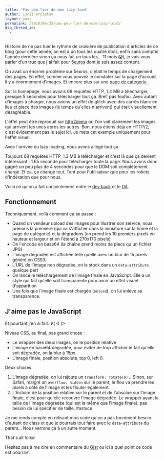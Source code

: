 ```yaml
---
title: 'Pas peu fier de mon lazy-load'
author: Cyril Krylatov
layout: post
permalink: /2016/04/25/pas-peu-fier-de-mon-lazy-load/
dsq_thread_id:
  - 
---
```


Histoire de ne pas tuer le rythme de croisière de publication d'articles de ce blog (pour cette année, on est à un tous les quatre mois, enfin sans compter l'année dernière sinon ça nous fait un tous les… 11 mois 😱), je vais vous parler d'un truc que j'ai fait pour [5euros](https://5euros.com) dont je suis assez content.

<!--more-->

On avait un énorme problème sur 5euros, c'était le temps de chargement des pages.
En effet, comme vous pouvez le constater sur la page d'accueil, il y a énormément d'images. Et encore plus sur une [page de catégorie](https://5euros.com/categorie/graphisme).

Sur la homepage, nous avions 68 requêtes HTTP, 1.4 MB à télécharger, presque 5 secondes pour télécharger tout ça. Bref, pas foufou.
Avec autant d'images à charger, nous avions un effet de glitch avec des carrés blanc en lieu et place des images (le temps qu'elles n'arrivent) qui était visuellement désagréable.

L'effet peut être reproduit sur [http2demo](http://www.http2demo.io/) où l'on voit clairement les images qui arrivent les unes après les autres. Bon, nous étions déjà en HTTP/2, c'est évidemment pas le sujet ici. Je mets cet exemple uniquement pour l'effet visuel.

Avec l'arrivée du lazy loading, nous avons allégé tout ça.

Toujours 68 requêtes HTTP, 1.3 MB à télécharger et c'est là que ça devient intéressant : 1.65 seconde pour télécharger toute la page. Nous avons donc gagné un peu plus de 4 secondes pour que le DOM soit complètement chargé. Et ça, ça change tout. Tant pour l'utilisateur que pour les robots d'indéxation que pour nous.

Voici ce qu'on a fait conjointement entre le [dev back](https://twitter.com/yOye_) et le [DA](https://twitter.com/joffrey).

## Fonctionnement

Techniquement, voilà comment ça se passe :

* Quand un vendeur upload des images pour illustrer son service, nous prenons la première (qui va s'afficher dans la miniature sur la home et la page de catégorie) et la dégradons (on prend les 10 premiers pixels en hauteur et largeur et on l'étend à 270x170 pixels)
* On l'encode en base64 (la chaîne prend moins de place qu'un fichier JPG)
* L'image dégradée est affichée telle quelle avec un blur de 15 pixels généré en CSS3.
* L'URL de l'image non dégradée, on la stock dans un `data-attribute` quelque part
* On lance le téléchargement de l'image finale en JavaScript. Elle a un style qui fait qu'elle soit transparente pour avoir un effet visuel d'apparition
* Une fois que l'image finale est chargée (`onload`), on lui enlève sa transparence.

## J'aime pas le JavaScript

Et pourtant j'en ai fait. ᕕ( ᐛ )ᕗ

<script src="https://gist.github.com/DaPo/6019eb4188bb8c90bb1367d805479f0c.js"></script>

Niveau CSS, au final, pas grand chose : 

* Le wrapper des deux images, on le position relative
* L'image en base64 dégradée, pour éviter de trop afficher le fait qu'elle soit dégradée, on la blur à 15px.
* L'image finale, position absolute, top 0, left 0.

Deux choses.

1. L'image dégradée, on lui rajoute un `transform: rotate(0);`. Sinon, sur Safari, malgré un `overflow: hidden` sur le parent, le flou va prendre les pixels à côté de l'image et les flouter également.
2. L'histoire de la position relative sur le parent et de l'absolue sur l'image finale, c'est pour qu'elle recouvre l'image dégradée. Le wrapper ayant la taille de l'image dégradée (qui est la même que l'image finale), pas besoin de lui spécifier de taille. #astuce

Je me rends compte en relisant mon code qu'on a pas forcément besoin d'autant de class et que je pourrais tout faire avec le `data-attribute` du parent… Nous verrons ça à un autre moment.

That's all folks!

Hésitez pas à me dire en commentaire du [Gist](https://gist.github.com/DaPo/6019eb4188bb8c90bb1367d805479f0c) ou ici à quel point ce code est pourrav'.